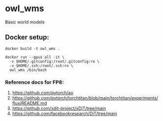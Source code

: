 # owl_wms
Basic world models

## Docker setup:
```
docker build -t owl_wms .

docker run --gpus all -it \
  -v $HOME/.gitconfig:/root/.gitconfig:ro \
  -v $HOME/.ssh:/root/.ssh:ro \
  owl_wms /bin/bash
```

### Reference docs for FP8:
1. https://github.com/pytorch/ao
2. https://github.com/pytorch/torchtitan/blob/main/torchtitan/experiments/flux/README.md
3. https://github.com/xdit-project/xDiT/tree/main
4. https://github.com/facebookresearch/DiT/tree/main
